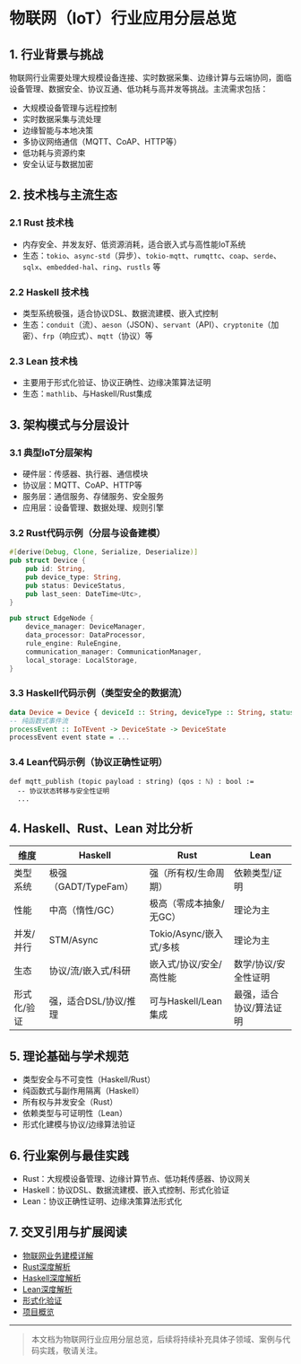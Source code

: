 # 物联网（IoT）行业应用分层总览

## 1. 行业背景与挑战

物联网行业需要处理大规模设备连接、实时数据采集、边缘计算与云端协同，面临设备管理、数据安全、协议互通、低功耗与高并发等挑战。主流需求包括：

- 大规模设备管理与远程控制
- 实时数据采集与流处理
- 边缘智能与本地决策
- 多协议网络通信（MQTT、CoAP、HTTP等）
- 低功耗与资源约束
- 安全认证与数据加密

## 2. 技术栈与主流生态

### 2.1 Rust 技术栈

- 内存安全、并发友好、低资源消耗，适合嵌入式与高性能IoT系统
- 生态：`tokio`、`async-std`（异步）、`tokio-mqtt`、`rumqttc`、`coap`、`serde`、`sqlx`、`embedded-hal`、`ring`、`rustls` 等

### 2.2 Haskell 技术栈

- 类型系统极强，适合协议DSL、数据流建模、嵌入式控制
- 生态：`conduit`（流）、`aeson`（JSON）、`servant`（API）、`cryptonite`（加密）、`frp`（响应式）、`mqtt`（协议）等

### 2.3 Lean 技术栈

- 主要用于形式化验证、协议正确性、边缘决策算法证明
- 生态：`mathlib`、与Haskell/Rust集成

## 3. 架构模式与分层设计

### 3.1 典型IoT分层架构

- 硬件层：传感器、执行器、通信模块
- 协议层：MQTT、CoAP、HTTP等
- 服务层：通信服务、存储服务、安全服务
- 应用层：设备管理、数据处理、规则引擎

### 3.2 Rust代码示例（分层与设备建模）

```rust
#[derive(Debug, Clone, Serialize, Deserialize)]
pub struct Device {
    pub id: String,
    pub device_type: String,
    pub status: DeviceStatus,
    pub last_seen: DateTime<Utc>,
}

pub struct EdgeNode {
    device_manager: DeviceManager,
    data_processor: DataProcessor,
    rule_engine: RuleEngine,
    communication_manager: CommunicationManager,
    local_storage: LocalStorage,
}
```

### 3.3 Haskell代码示例（类型安全的数据流）

```haskell
data Device = Device { deviceId :: String, deviceType :: String, status :: DeviceStatus, lastSeen :: UTCTime } deriving (Show, Generic)
-- 纯函数式事件流
processEvent :: IoTEvent -> DeviceState -> DeviceState
processEvent event state = ...
```

### 3.4 Lean代码示例（协议正确性证明）

```lean
def mqtt_publish (topic payload : string) (qos : ℕ) : bool :=
  -- 协议状态转移与安全性证明
  ...
```

## 4. Haskell、Rust、Lean 对比分析

| 维度         | Haskell                  | Rust                        | Lean                      |
|--------------|--------------------------|-----------------------------|---------------------------|
| 类型系统     | 极强（GADT/TypeFam）     | 强（所有权/生命周期）        | 依赖类型/证明              |
| 性能         | 中高（惰性/GC）          | 极高（零成本抽象/无GC）      | 理论为主                   |
| 并发/并行    | STM/Async                | Tokio/Async/嵌入式/多核      | 理论为主                   |
| 生态         | 协议/流/嵌入式/科研        | 嵌入式/协议/安全/高性能      | 数学/协议/安全性证明         |
| 形式化/验证  | 强，适合DSL/协议/推理     | 可与Haskell/Lean集成         | 最强，适合协议/算法证明      |

## 5. 理论基础与学术规范

- 类型安全与不可变性（Haskell/Rust）
- 纯函数式与副作用隔离（Haskell）
- 所有权与并发安全（Rust）
- 依赖类型与可证明性（Lean）
- 形式化建模与协议/边缘算法验证

## 6. 行业案例与最佳实践

- Rust：大规模设备管理、边缘计算节点、低功耗传感器、协议网关
- Haskell：协议DSL、数据流建模、嵌入式控制、形式化验证
- Lean：协议正确性证明、边缘决策算法形式化

## 7. 交叉引用与扩展阅读

- [物联网业务建模详解](./business_modeling.md)
- [Rust深度解析](../../08-Programming-Languages/004-Rust-Deep-Dive.md)
- [Haskell深度解析](../../08-Programming-Languages/003-Haskell-Deep-Dive.md)
- [Lean深度解析](../../08-Programming-Languages/005-Lean-Deep-Dive.md)
- [形式化验证](../../09-Formal-Methods/001-Formal-Verification.md)
- [项目概览](../../10-Integration/001-Project-Overview.md)

---

> 本文档为物联网行业应用分层总览，后续将持续补充具体子领域、案例与代码实践，敬请关注。
